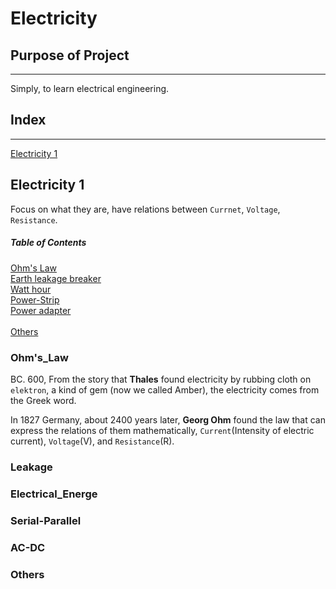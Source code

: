 # Electricity

## Purpose of Project
* * *
Simply, to learn electrical engineering.

## Index
* * *
[Electricity 1](#Electricity)



## Electricity 1

Focus on what they are, have relations between `Currnet`, `Voltage`, `Resistance`.

##### Table of Contents

[Ohm's Law](#Ohm's_Law)\
[Earth leakage breaker](#Leakage)\
[Watt hour](#Electrical_Energe)\
[Power-Strip](#Serial-Parallel)\
[Power adapter](#AC-DC)\
\
[Others](#Others)


### Ohm's_Law

BC. 600, From the story that **Thales** found electricity by rubbing cloth on `elektron`, a kind of gem (now we called Amber), the electricity comes from the Greek word.

In 1827 Germany, about 2400 years later, **Georg Ohm** found the law that can express the relations of them mathematically,  `Current`(Intensity of electric current), `Voltage`(V), and `Resistance`(R).



### Leakage

### Electrical_Energe

### Serial-Parallel

### AC-DC

### Others